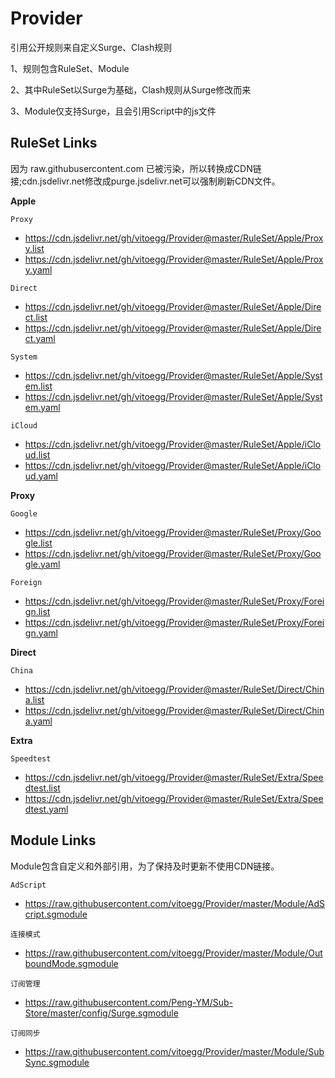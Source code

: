 # Provider
引用公开规则来自定义Surge、Clash规则

1、规则包含RuleSet、Module

2、其中RuleSet以Surge为基础，Clash规则从Surge修改而来

3、Module仅支持Surge，且会引用Script中的js文件

## RuleSet Links
因为 raw.githubusercontent.com 已被污染，所以转换成CDN链接;cdn.jsdelivr.net修改成purge.jsdelivr.net可以强制刷新CDN文件。

**Apple**

`Proxy`

- https://cdn.jsdelivr.net/gh/vitoegg/Provider@master/RuleSet/Apple/Proxy.list
- https://cdn.jsdelivr.net/gh/vitoegg/Provider@master/RuleSet/Apple/Proxy.yaml

`Direct`

- https://cdn.jsdelivr.net/gh/vitoegg/Provider@master/RuleSet/Apple/Direct.list
- https://cdn.jsdelivr.net/gh/vitoegg/Provider@master/RuleSet/Apple/Direct.yaml

`System`

- https://cdn.jsdelivr.net/gh/vitoegg/Provider@master/RuleSet/Apple/System.list
- https://cdn.jsdelivr.net/gh/vitoegg/Provider@master/RuleSet/Apple/System.yaml

`iCloud`

- https://cdn.jsdelivr.net/gh/vitoegg/Provider@master/RuleSet/Apple/iCloud.list
- https://cdn.jsdelivr.net/gh/vitoegg/Provider@master/RuleSet/Apple/iCloud.yaml


**Proxy**

`Google`

- https://cdn.jsdelivr.net/gh/vitoegg/Provider@master/RuleSet/Proxy/Google.list
- https://cdn.jsdelivr.net/gh/vitoegg/Provider@master/RuleSet/Proxy/Google.yaml

`Foreign`

- https://cdn.jsdelivr.net/gh/vitoegg/Provider@master/RuleSet/Proxy/Foreign.list
- https://cdn.jsdelivr.net/gh/vitoegg/Provider@master/RuleSet/Proxy/Foreign.yaml


**Direct**

`China`

- https://cdn.jsdelivr.net/gh/vitoegg/Provider@master/RuleSet/Direct/China.list
- https://cdn.jsdelivr.net/gh/vitoegg/Provider@master/RuleSet/Direct/China.yaml


**Extra**

`Speedtest`

- https://cdn.jsdelivr.net/gh/vitoegg/Provider@master/RuleSet/Extra/Speedtest.list
- https://cdn.jsdelivr.net/gh/vitoegg/Provider@master/RuleSet/Extra/Speedtest.yaml


## Module Links
Module包含自定义和外部引用，为了保持及时更新不使用CDN链接。

`AdScript`

- https://raw.githubusercontent.com/vitoegg/Provider/master/Module/AdScript.sgmodule


`连接模式`

- https://raw.githubusercontent.com/vitoegg/Provider/master/Module/OutboundMode.sgmodule

`订阅管理`

- https://raw.githubusercontent.com/Peng-YM/Sub-Store/master/config/Surge.sgmodule

`订阅同步`

- https://raw.githubusercontent.com/vitoegg/Provider/master/Module/SubSync.sgmodule




